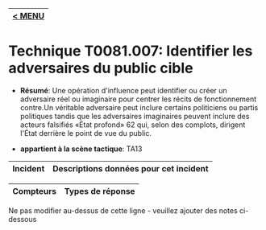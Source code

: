 |[< MENU](../../README.md)|
|---|
# Technique T0081.007: Identifier les adversaires du public cible

* **Résumé**: Une opération d'influence peut identifier ou créer un adversaire réel ou imaginaire pour centrer les récits de fonctionnement contre.Un véritable adversaire peut inclure certains politiciens ou partis politiques tandis que les adversaires imaginaires peuvent inclure des acteurs falsifiés «État profond» 62 qui, selon des complots, dirigent l'État derrière le point de vue du public.

* **appartient à la scène tactique**: TA13


|Incident |Descriptions données pour cet incident |
|-------- |-------------------- |



|Compteurs |Types de réponse |
|-------- |-------------- |


Ne pas modifier au-dessus de cette ligne - veuillez ajouter des notes ci-dessous